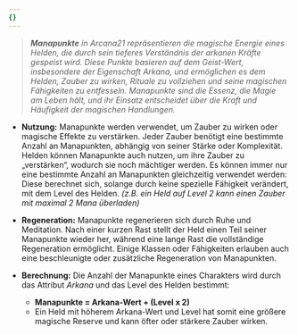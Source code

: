 ```yaml
---
{}
---
```

> _**Manapunkte** in Arcana21 repräsentieren die magische Energie eines Helden, die durch sein tieferes Verständnis der arkanen Kräfte gespeist wird. Diese Punkte basieren auf dem _Geist_-Wert, insbesondere der Eigenschaft _Arkana_, und ermöglichen es dem Helden, Zauber zu wirken, Rituale zu vollziehen und seine magischen Fähigkeiten zu entfesseln. Manapunkte sind die Essenz, die Magie am Leben hält, und ihr Einsatz entscheidet über die Kraft und Häufigkeit der magischen Handlungen._  
  
- **Nutzung:** Manapunkte werden verwendet, um Zauber zu wirken oder magische Effekte zu verstärken. Jeder Zauber benötigt eine bestimmte Anzahl an Manapunkten, abhängig von seiner Stärke oder Komplexität. Helden können Manapunkte auch nutzen, um ihre Zauber zu „verstärken“, wodurch sie noch mächtiger werden. Es können immer nur eine bestimmte Anzahl an Manapunkten gleichzeitig verwendet werden: Diese berechnet sich, solange durch keine spezielle Fähigkeit verändert, mit dem Level des Helden. *(z.B. ein Held auf Level 2 kann einen Zauber mit maximal 2 Mana überladen)*  
      
- **Regeneration:** Manapunkte regenerieren sich durch Ruhe und Meditation. Nach einer kurzen Rast stellt der Held einen Teil seiner Manapunkte wieder her, während eine lange Rast die vollständige Regeneration ermöglicht. Einige Klassen oder Fähigkeiten erlauben auch eine beschleunigte oder zusätzliche Regeneration von Manapunkten.  
      
- **Berechnung:** Die Anzahl der Manapunkte eines Charakters wird durch das Attribut _Arkana_ und das Level des Helden bestimmt:  
      
    - **Manapunkte = Arkana-Wert + (Level x 2)**  
    - Ein Held mit höherem Arkana-Wert und Level hat somit eine größere magische Reserve und kann öfter oder stärkere Zauber wirken.